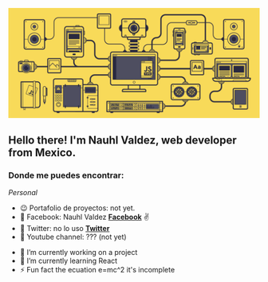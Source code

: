
![](https://github.com/Nauhl/nauhl/blob/master/Javascript.gif)

## Hello there! I'm Nauhl Valdez, web developer from Mexico. 

### Donde me puedes encontrar:

_Personal_

* :wink: Portafolio de proyectos: not yet. <!--**[Works](poner aqui la pagina de portafolio)** :v:-->
* :postbox: Facebook: Nauhl Valdez **[Facebook](https://www.facebook.com/me/)** :v:
* :whale2: Twitter: no lo uso **[Twitter](https://twitter.com/ValdezNauhl)** 
* :red_circle: Youtube channel: ??? (not yet) <!--**[Videos](canal de youtube)** :v:-->
- 🔭 I’m currently working on a project
- 🌱 I’m currently learning React
- ⚡ Fun fact the ecuation e=mc^2 it's incomplete

